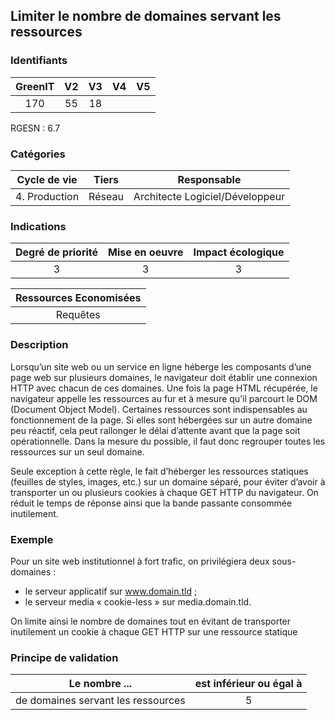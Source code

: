## Limiter le nombre de domaines servant les ressources

### Identifiants

| GreenIT | V2  | V3  | V4  | V5  |
| :-----: | :-: | :-: | :-: | :-: |
|   170   | 55  | 18  |     |     |

RGESN : 6.7

### Catégories

| Cycle de vie  | Tiers  |           Responsable           |
| :-----------: | :----: | :-----------------------------: |
| 4. Production | Réseau | Architecte Logiciel/Développeur |

### Indications

| Degré de priorité | Mise en oeuvre | Impact écologique |
| :---------------: | :------------: | :---------------: |
|         3         |       3        |         3         |

| Ressources Economisées |
| :--------------------: |
|        Requêtes        |

### Description

Lorsqu’un site web ou un service en ligne héberge les composants d’une page web sur plusieurs domaines,
le navigateur doit établir une connexion HTTP avec chacun de ces domaines. Une fois la page HTML récupérée,
le navigateur appelle les ressources au fur et à mesure qu’il parcourt le DOM (Document Object Model).
Certaines ressources sont indispensables au fonctionnement de la page. Si elles sont hébergées sur un autre domaine peu réactif,
cela peut rallonger le délai d’attente avant que la page soit opérationnelle. Dans la mesure du possible, il faut donc regrouper toutes les ressources sur un seul domaine.

Seule exception à cette règle, le fait d’héberger les ressources statiques (feuilles de styles, images, etc.) sur un domaine séparé,
pour éviter d’avoir à transporter un ou plusieurs cookies à chaque GET HTTP du navigateur. On réduit le temps de réponse ainsi que la bande passante consommée inutilement.

### Exemple

Pour un site web institutionnel à fort trafic, on privilégiera deux sous-domaines :

- le serveur applicatif sur www.domain.tld ;
- le serveur media « cookie-less » sur media.domain.tld.

On limite ainsi le nombre de domaines tout en évitant de transporter inutilement un cookie à chaque GET HTTP sur une ressource statique

### Principe de validation

| Le nombre ...                      | est inférieur ou égal à |
| ---------------------------------- | :---------------------: |
| de domaines servant les ressources |            5            |

